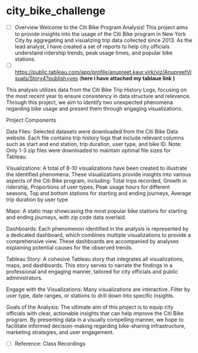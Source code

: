 # city_bike_challenge

* [ ] Overview
  Welcome to the Citi Bike Program Analysis! This project aims to provide insights into the usage of the Citi Bike program in New York City by aggregating and visualizing trip data collected since 2013. As the lead analyst, I have created a set of reports to help city officials understand ridership trends, peak usage times, and popular bike stations.
* [ ] https://public.tableau.com/app/profile/anupreet.kaur.virk/viz/AnupreetVisuals/Story4?publish=yes (**here i have attached my tablaue link )**

This analysis utilizes data from the Citi Bike Trip History Logs, focusing on the most recent year to ensure consistency in data structure and relevance. Through this project, we aim to identify two unexpected phenomena regarding bike usage and present them through engaging visualizations.

Project Components

Data Files: Selected datasets were downloaded from the Citi Bike Data website. Each file contains trip history logs that include relevant columns such as start and end station, trip duration, user type, and bike ID.
Note: Only 1-3 zip files were downloaded to maintain optimal file sizes for Tableau.

Visualizations: A total of 8-10 visualizations have been created to illustrate the identified phenomena. These visualizations provide insights into various aspects of the Citi Bike program, including: Total trips recorded,  Growth in ridership, Proportions of user types, Peak usage hours for different seasons, Top and bottom stations for starting and ending journeys, Average trip duration by user type

Maps: A static map showcasing the most popular bike stations for starting and ending journeys, with zip code data overlaid.

Dashboards: Each phenomenon identified in the analysis is represented by a dedicated dashboard, which combines multiple visualizations to provide a comprehensive view. These dashboards are accompanied by analyses explaining potential causes for the observed trends.

Tableau Story: A cohesive Tableau story that integrates all visualizations, maps, and dashboards. This story serves to narrate the findings in a professional and engaging manner, tailored for city officials and public administrators.

Engage with the Visualizations: Many visualizations are interactive. Filter by user type, date ranges, or stations to drill down into specific insights.

Goals of the Analysis: The ultimate aim of this project is to equip city officials with clear, actionable insights that can help improve the Citi Bike program. By presenting data in a visually compelling manner, we hope to facilitate informed decision-making regarding bike-sharing infrastructure, marketing strategies, and user engagement.

* [ ] Reference:  Class Recordings
